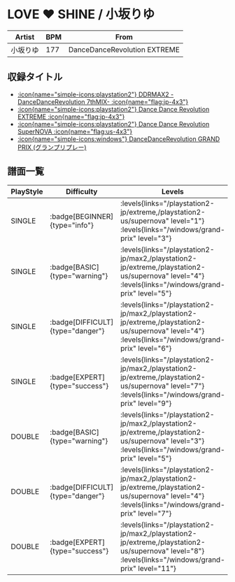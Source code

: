 # LOVE ♥ SHINE / 小坂りゆ

|Artist|BPM|From|
|------|---|----|
|小坂りゆ|177|DanceDanceRevolution EXTREME|

## 収録タイトル

- [:icon{name="simple-icons:playstation2"} DDRMAX2 -DanceDanceRevolution 7thMIX- :icon{name="flag:jp-4x3"}](/playstation2-jp/max2)
- [:icon{name="simple-icons:playstation2"} Dance Dance Revolution EXTREME :icon{name="flag:jp-4x3"}](/playstation2-jp/extreme)
- [:icon{name="simple-icons:playstation2"} Dance Dance Revolution SuperNOVA :icon{name="flag:us-4x3"}](/playstation2-us/supernova)
- [:icon{name="simple-icons:windows"} DanceDanceRevolution GRAND PRIX (グランプリプレー)](/windows/grand-prix)

## 譜面一覧

|PlayStyle|Difficulty|Levels|Notes|Movie|
|---------|----------|------|-----|-----|
|SINGLE| :badge[BEGINNER]{type="info"}| :levels{links="/playstation2-jp/extreme,/playstation2-us/supernova" level="1"} :levels{links="/windows/grand-prix" level="3"}|130/0||
|SINGLE| :badge[BASIC]{type="warning"}| :levels{links="/playstation2-jp/max2,/playstation2-jp/extreme,/playstation2-us/supernova" level="4"} :levels{links="/windows/grand-prix" level="5"}|195/8||
|SINGLE| :badge[DIFFICULT]{type="danger"}| :levels{links="/playstation2-jp/max2,/playstation2-jp/extreme,/playstation2-us/supernova" level="4"} :levels{links="/windows/grand-prix" level="6"}|209/12||
|SINGLE| :badge[EXPERT]{type="success"}| :levels{links="/playstation2-jp/max2,/playstation2-jp/extreme,/playstation2-us/supernova" level="7"} :levels{links="/windows/grand-prix" level="9"}|312/21||
|DOUBLE| :badge[BASIC]{type="warning"}| :levels{links="/playstation2-jp/max2,/playstation2-jp/extreme,/playstation2-us/supernova" level="3"} :levels{links="/windows/grand-prix" level="5"}|161/20||
|DOUBLE| :badge[DIFFICULT]{type="danger"}| :levels{links="/playstation2-jp/max2,/playstation2-jp/extreme,/playstation2-us/supernova" level="4"} :levels{links="/windows/grand-prix" level="7"}|219/4||
|DOUBLE| :badge[EXPERT]{type="success"}| :levels{links="/playstation2-jp/max2,/playstation2-jp/extreme,/playstation2-us/supernova" level="8"} :levels{links="/windows/grand-prix" level="11"}|337/7||
